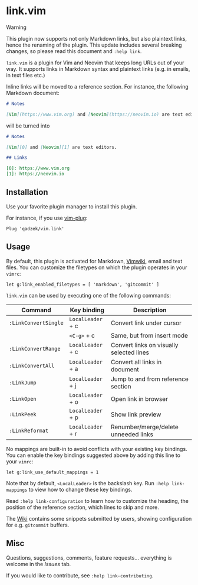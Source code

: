 # link.vim

> [!WARNING]
> This plugin now supports not only Markdown links, but also plaintext links,
> hence the renaming of the plugin. This update includes several breaking
> changes, so please read this document and `:help link`.

`link.vim` is a plugin for Vim and Neovim that keeps long URLs out of your way.
It supports links in Markdown syntax and plaintext links (e.g. in emails, in
text files etc.)

Inline links will be moved to a reference section. For instance, the following
Markdown document:

```md
# Notes

[Vim](https://www.vim.org) and [Neovim](https://neovim.io) are text editors.
```

will be turned into

```md
# Notes

[Vim][0] and [Neovim][1] are text editors.

## Links

[0]: https://www.vim.org
[1]: https://neovim.io
```

## Installation

Use your favorite plugin manager to install this plugin.

For instance, if you use [vim-plug][0]:

```vim
Plug 'qadzek/vim.link'
```

## Usage

By default, this plugin is activated for Markdown, [Vimwiki][1], email and text
files. You can customize the filetypes on which the plugin operates in your
`vimrc`:

```vim
let g:link_enabled_filetypes = [ 'markdown', 'gitcommit' ]
```

`link.vim` can be used by executing one of the following commands:

| Command              | Key binding       | Description                              |
|----------------------|-------------------|------------------------------------------|
| `:LinkConvertSingle` | `LocalLeader` + c | Convert link under cursor                |
|                      | `<C-g>` + c       | Same, but from insert mode               |
| `:LinkConvertRange`  | `LocalLeader` + c | Convert links on visually selected lines |
| `:LinkConvertAll`    | `LocalLeader` + a | Convert all links in document            |
| `:LinkJump`          | `LocalLeader` + j | Jump to and from reference section       |
| `:LinkOpen`          | `LocalLeader` + o | Open link in browser                     |
| `:LinkPeek`          | `LocalLeader` + p | Show link preview                        |
| `:LinkReformat`      | `LocalLeader` + r | Renumber/merge/delete unneeded links     |

No mappings are built-in to avoid conflicts with your existing key bindings.
You can enable the key bindings suggested above by adding this line to your
`vimrc`:

```vim
let g:link_use_default_mappings = 1
```

Note that by default, `<LocalLeader>` is the backslash key. Run `:help
link-mappings` to view how to change these key bindings.

Read `:help link-configuration` to learn how to customize the heading, the
position of the reference section, which lines to skip and more.

The [Wiki][2] contains some snippets submitted by users, showing configuration
for e.g. `gitcommit` buffers.

## Misc

Questions, suggestions, comments, feature requests... everything is welcome in
the _Issues_ tab.

If you would like to contribute, see `:help link-contributing`.

[0]: https://github.com/junegunn/vim-plug
[1]: https://github.com/vimwiki/vimwiki
[2]: https://github.com/qadzek/link.vim/wiki
